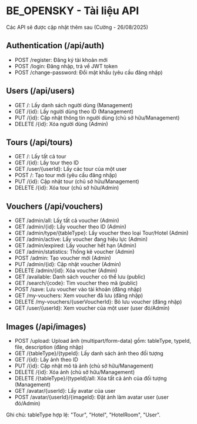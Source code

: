 # BE_OPENSKY - Tài liệu API

Các API sẽ được cập nhật thêm sau (Cường - 26/08/2025)

## Authentication (/api/auth)

- POST /register: Đăng ký tài khoản mới
- POST /login: Đăng nhập, trả về JWT token
- POST /change-password: Đổi mật khẩu (yêu cầu đăng nhập)

## Users (/api/users)

- GET /: Lấy danh sách người dùng (Management)
- GET /{id}: Lấy người dùng theo ID (Management)
- PUT /{id}: Cập nhật thông tin người dùng (chủ sở hữu/Management)
- DELETE /{id}: Xóa người dùng (Admin)

## Tours (/api/tours)

- GET /: Lấy tất cả tour
- GET /{id}: Lấy tour theo ID
- GET /user/{userId}: Lấy các tour của một user
- POST /: Tạo tour mới (yêu cầu đăng nhập)
- PUT /{id}: Cập nhật tour (chủ sở hữu/Management)
- DELETE /{id}: Xóa tour (chủ sở hữu/Admin)

## Vouchers (/api/vouchers)

- GET /admin/all: Lấy tất cả voucher (Admin)
- GET /admin/{id}: Lấy voucher theo ID (Admin)
- GET /admin/type/{tableType}: Lấy voucher theo loại Tour/Hotel (Admin)
- GET /admin/active: Lấy voucher đang hiệu lực (Admin)
- GET /admin/expired: Lấy voucher hết hạn (Admin)
- GET /admin/statistics: Thống kê voucher (Admin)
- POST /admin: Tạo voucher mới (Admin)
- PUT /admin/{id}: Cập nhật voucher (Admin)
- DELETE /admin/{id}: Xóa voucher (Admin)
- GET /available: Danh sách voucher có thể lưu (public)
- GET /search/{code}: Tìm voucher theo mã (public)
- POST /save: Lưu voucher vào tài khoản (đăng nhập)
- GET /my-vouchers: Xem voucher đã lưu (đăng nhập)
- DELETE /my-vouchers/{userVoucherId}: Bỏ lưu voucher (đăng nhập)
- GET /user/{userId}: Xem voucher của một user (user đó/Admin)

## Images (/api/images)

- POST /upload: Upload ảnh (multipart/form-data) gồm: tableType, typeId, file, description (đăng nhập)
- GET /{tableType}/{typeId}: Lấy danh sách ảnh theo đối tượng
- GET /{id}: Lấy ảnh theo ID
- PUT /{id}: Cập nhật mô tả ảnh (chủ sở hữu/Management)
- DELETE /{id}: Xóa ảnh (chủ sở hữu/Management)
- DELETE /{tableType}/{typeId}/all: Xóa tất cả ảnh của đối tượng (Management)
- GET /avatar/{userId}: Lấy avatar của user
- POST /avatar/{userId}/{imageId}: Đặt ảnh làm avatar user (user đó/Admin)

Ghi chú: tableType hợp lệ: "Tour", "Hotel", "HotelRoom", "User".
